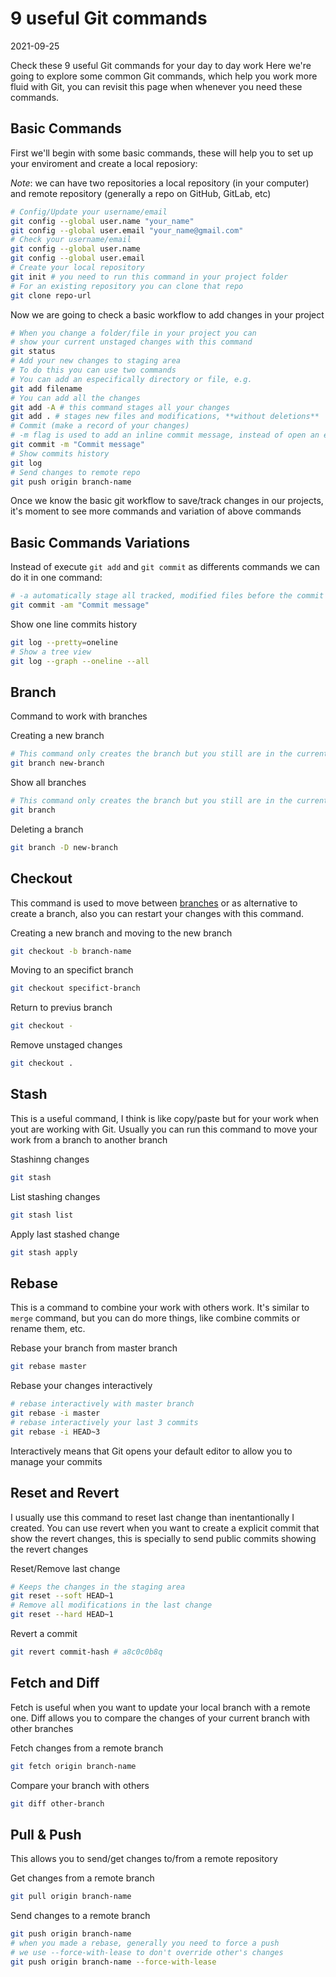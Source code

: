 # 9 useful Git commands
2021-09-25

Check these 9 useful Git commands for your day to day work
Here we're going to explore some common Git commands, which help you work more fluid with Git, you can revisit this page when whenever you need these commands.

## Basic Commands

First we'll begin with some basic commands, these will help you to set up your enviroment and create a local reposiory:

*Note*: we can have two repositories a local repository (in your computer) and remote repository (generally a repo on GitHub, GitLab, etc)

```bash
# Config/Update your username/email
git config --global user.name "your_name"
git config --global user.email "your_name@gmail.com"
# Check your username/email
git config --global user.name
git config --global user.email
# Create your local repository
git init # you need to run this command in your project folder
# For an existing repository you can clone that repo
git clone repo-url
```

Now we are going to check a basic workflow to add changes in your project
```bash
# When you change a folder/file in your project you can
# show your current unstaged changes with this command
git status
# Add your new changes to staging area
# To do this you can use two commands
# You can add an especifically directory or file, e.g.
git add filename
# You can add all the changes 
git add -A # this command stages all your changes
git add . # stages new files and modifications, **without deletions**
# Commit (make a record of your changes)
# -m flag is used to add an inline commit message, instead of open an editor
git commit -m "Commit message" 
# Show commits history
git log
# Send changes to remote repo
git push origin branch-name
```

Once we know the basic git workflow to save/track changes in our projects, it's moment to see more commands and variation of above commands

## Basic Commands Variations

Instead of execute `git add` and `git commit` as differents commands we can do it in one command:
```bash
# -a automatically stage all tracked, modified files before the commit
git commit -am "Commit message"
```

Show one line commits history
```bash
git log --pretty=oneline
# Show a tree view
git log --graph --oneline --all
```

## Branch

Command to work with branches

Creating a new branch
```bash
# This command only creates the branch but you still are in the current branch
git branch new-branch
```

Show all branches
```bash
# This command only creates the branch but you still are in the current branch
git branch
```

Deleting a branch
```bash
git branch -D new-branch
```

## Checkout

This command is used to move between [branches](https://git-scm.com/book/en/v2/Git-Branching-Branches-in-a-Nutshell) or as alternative to create a branch, also you can restart your changes with this command.

Creating a new branch and moving to the new branch
```bash
git checkout -b branch-name
```

Moving to an specifict branch
```bash
git checkout specifict-branch
```

Return to previus branch
```bash
git checkout -
```

Remove unstaged changes
```bash
git checkout .
```

## Stash

This is a useful command, I think is like copy/paste but for your work when yout are working with Git. Usually you can run this command to move your work from a branch to another branch

Stashinng changes
```bash
git stash
```

List stashing changes
```bash
git stash list
```

Apply last stashed change
```bash
git stash apply
```

## Rebase

This is a command to combine your work with others work. It's similar to `merge` command, but you can do more things, like combine commits or rename them, etc.

Rebase your branch from master branch
```bash
git rebase master
```

Rebase your changes interactively
```bash
# rebase interactively with master branch
git rebase -i master
# rebase interactively your last 3 commits
git rebase -i HEAD~3
```

Interactively means that Git opens your default editor to allow you to manage your commits

## Reset and Revert

I usually use this command to reset last change than inentantionally I created. You can use revert when you want to create a explicit commit that show the revert changes,
this is specially to send public commits showing the revert changes

Reset/Remove last change
```bash
# Keeps the changes in the staging area
git reset --soft HEAD~1
# Remove all modifications in the last change
git reset --hard HEAD~1
```

Revert a commit
```bash
git revert commit-hash # a8c0c0b8q
```

## Fetch and Diff

Fetch is useful when you want to update your local branch with a remote one.
Diff allows you to compare the changes of your current branch with other branches


Fetch changes from a remote branch
```bash
git fetch origin branch-name
```

Compare your branch with others
```bash
git diff other-branch
```

##  Pull & Push

This allows you to send/get changes to/from a remote repository

Get changes from a remote branch
```bash
git pull origin branch-name
```

Send changes to a remote branch
```bash
git push origin branch-name
# when you made a rebase, generally you need to force a push
# we use --force-with-lease to don't override other's changes
git push origin branch-name --force-with-lease
```
